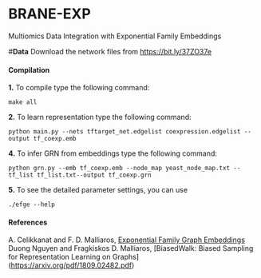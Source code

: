# BRANE-EXP
Multiomics Data Integration with Exponential Family Embeddings

#**Data**
Download the network files from https://bit.ly/37ZO37e

#### Compilation

**1.** To compile type the following command:
```
make all
```

**2.** To learn representation type the following command:
```
python main.py --nets tftarget_net.edgelist coexpression.edgelist --output tf_coexp.emb
```

**4.** To infer GRN from embeddings type the following command:
```
python grn.py --emb tf_coexp.emb --node_map yeast_node_map.txt --tf_list tf_list.txt--output tf_coexp.grn
```

**5.** To see the detailed parameter settings, you can use
```
./efge --help
```

#### References
A. Celikkanat and F. D. Malliaros, [Exponential Family Graph Embeddings](https://arxiv.org/pdf/1911.09007.pdf)
Duong Nguyen and Fragkiskos D. Malliaros, [BiasedWalk: Biased Sampling for Representation Learning on Graphs] (https://arxiv.org/pdf/1809.02482.pdf)
